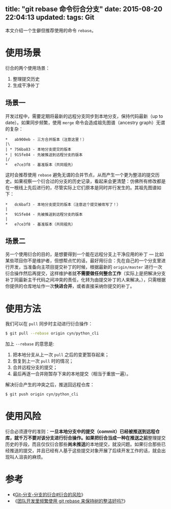 title: "git rebase 命令衍合分支"
date: 2015-08-20 22:04:13
updated: 
tags: Git
---

本文介绍一个生僻但推荐使用的命令 `rebase`。

# 使用场景

衍合的两个使用场景：

1. 整理提交历史
2. 生成干净补丁

## 场景一

开发过程中，需要定期将最新的远程分支同步到本地分支，保持代码最新（up to date）。如果同步频繁，使用 `merge` 命令会造成祖先图谱（ancestry graph）无谓的复杂：

```
*   ab900eb - 三方合并版本（注意这里！）
|\
| * 756ba83 - 本地分支提交的版本
* | 915fe84 - 先被推送到远程分支的版本
|/
*   e7ce3f8 - 基准版本（共同祖先）
```

这时会推荐使用 `rebase` 避免无谓的合并节点，从而产生一个更为整洁的提交历史。如果视察一个衍合过的分支的历史记录，看起来会更清楚：仿佛所有修改都是在一根线上先后进行的，尽管实际上它们原本是同时并行发生的。其祖先图谱如下：

```
*   dc6baf3 - 本地分支提交的版本（注意这个提交被改写了！）
|
*   915fe84 - 先被推送到远程分支的版本
|
*   e7ce3f8 - 基准版本（共同祖先）
```

## 场景二

另一个使用衍合的目的，是想要得到一个能在远程分支上干净应用的补丁 — 比如某些项目你不是维护者，但想帮点忙的话，最好用衍合：先在自己的一个分支里进行开发，当准备向主项目提交补丁的时候，根据最新的 `origin/master` 进行一次衍合操作然后再提交，这样维护者就**不需要做任何整合工作**（实际上是把解决分支补丁同最新主干代码之间冲突的责任，化转为由提交补丁的人来解决。），只需根据你提供的仓库地址作一次**快进合并**，或者直接采纳你提交的补丁。

# 使用方法

我们可以在 `pull` 同步时主动进行衍合操作：

```bash
$ git pull --rebase origin cyn/python_cli
```

加上 `--rebase` 的意思是: 

1. 把本地分支从上一次 `pull` 之后的变更暂存起来；
2. 恢复到上一次 `pull` 时的情况；
3. 合并远程分支的提交；
4. 最后再逐一合并刚暂存下来的本地提交（相当于重放一遍）。

解决衍合产生的冲突之后，推送回远程仓库：

```bash
$ git push origin cyn/python_cli
```

# 使用风险

衍合必须遵守的准则：**一旦本地分支中的提交（commit）已经被推送到远程仓库，就千万不要对该分支进行衍合操作。**如果把衍合当成一种**在推送之前**整理提交历史的手段，而且仅仅衍合那些**尚未推送**的本地提交，就没问题。如果衍合那些已经推送的提交，并且已经有人基于这些提交对象开展了后续开发工作的话，就会出现叫人沮丧的麻烦。

# 参考

* 《[Git-分支-分支的衍合#衍合的风险](https://git-scm.com/book/zh/v1/Git-%E5%88%86%E6%94%AF-%E5%88%86%E6%94%AF%E7%9A%84%E8%A1%8D%E5%90%88#%E8%A1%8D%E5%90%88%E7%9A%84%E9%A3%8E%E9%99%A9)》
* 《[团队开发里频繁使用 git rebase 来保持树的整洁好吗?](http://segmentfault.com/q/1010000000430041)》